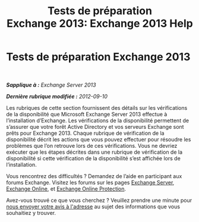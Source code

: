 ﻿---
title: 'Tests de préparation Exchange 2013: Exchange 2013 Help'
TOCTitle: Tests de préparation Exchange 2013
ms:assetid: 3b232ad3-01b1-4cdb-88c9-006bdc660f72
ms:mtpsurl: https://technet.microsoft.com/fr-fr/library/JJ150508(v=EXCHG.150)
ms:contentKeyID: 50477918
ms.date: 04/24/2018
mtps_version: v=EXCHG.150
ms.translationtype: HT
---

# Tests de préparation Exchange 2013

 

_**Sapplique à :** Exchange Server 2013_

_**Dernière rubrique modifiée :** 2012-09-10_

Les rubriques de cette section fournissent des détails sur les vérifications de la disponibilité que Microsoft Exchange Server 2013 effectue à l’installation d’Exchange. Les vérifications de la disponibilité permettent de s’assurer que votre forêt Active Directory et vos serveurs Exchange sont prêts pour Exchange 2013. Chaque rubrique de vérification de la disponibilité décrit les actions que vous pouvez effectuer pour résoudre les problèmes que l’on retrouve lors de ces vérifications. Vous ne devriez exécuter que les étapes décrites dans une rubrique de vérification de la disponibilité si cette vérification de la disponibilité s’est affichée lors de l’installation.

Vous rencontrez des difficultés ? Demandez de l’aide en participant aux forums Exchange. Visitez les forums sur les pages [Exchange Server](https://go.microsoft.com/fwlink/p/?linkid=60612), [Exchange Online](https://go.microsoft.com/fwlink/p/?linkid=267542), et [Exchange Online Protection](https://go.microsoft.com/fwlink/p/?linkid=285351).

Avez-vous trouvé ce que vous cherchez ? Veuillez prendre une minute pour [nous envoyer votre avis à l'adresse](mailto:exsetuphelpfeedback@microsoft.com?subject=exchange%202013%20setup%20help%20feedback) au sujet des informations que vous souhaitiez y trouver.

